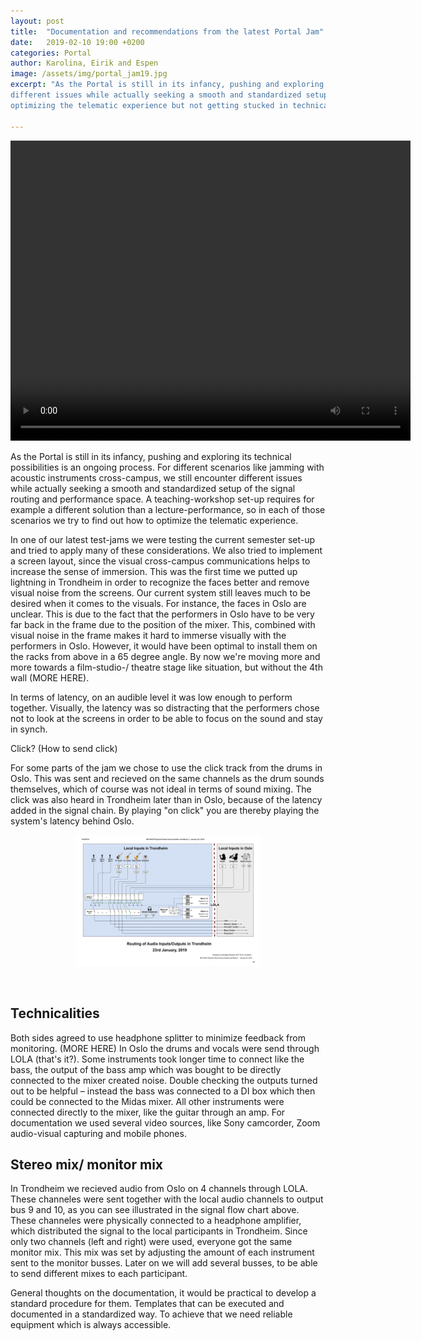 ```yaml
---
layout: post
title:  "Documentation and recommendations from the latest Portal Jam"
date:   2019-02-10 19:00 +0200
categories: Portal
author: Karolina, Eirik and Espen
image: /assets/img/portal_jam19.jpg
excerpt: "As the Portal is still in its infancy, pushing and exploring its technical possibilities is an ongoing process. We still encounter 
different issues while actually seeking a smooth and standardized setup of the signal routing and performance space. At the end it is about 
optimizing the telematic experience but not getting stucked in technicalities at the same time."

---
```


<video width="640" height="480" controls align="middle">
  <source src="/assets/video/01_PORTALJAM_480p.mov" type="video/mov">
  Your browser does not support the video tag.
</video>
<br>

As the Portal is still in its infancy, pushing and exploring its technical possibilities is an ongoing process. 
For different scenarios like jamming with acoustic instruments cross-campus, we still encounter different issues while actually 
seeking a smooth and standardized setup of the signal routing and performance space. A teaching-workshop set-up requires 
for example a different solution than a lecture-performance, so in each of those scenarios we try to find out how to optimize 
the telematic experience.

In one of our latest test-jams we were testing the current semester set-up and tried to apply many of these considerations. 
We also tried to implement a screen layout, since the visual cross-campus communications helps to increase the sense of immersion. 
This was the first time we putted up lightning in Trondheim in order to recognize the faces better and remove visual noise from the screens. 
Our current system still leaves much to be desired when it comes to the visuals. For instance, the faces in Oslo are unclear. 
This is due to the fact that the performers in Oslo have to be very far back in the frame due to the position of the mixer. 
This, combined with visual noise in the frame makes it hard to immerse visually with the performers in Oslo. However, it would have been 
optimal to install them on the racks from above in a 65 degree angle. By now we're moving more and more towards a film-studio-/ theatre stage like situation, but without the 4th wall (MORE HERE). 

In terms of latency, on an audible level it was low enough to perform together. Visually, the latency was so 
distracting that the performers chose not to look at the screens in order to be able to focus on the sound and stay in synch.

Click? (How to send click)

For some parts of the jam we chose to use the click track from the drums in Oslo. This was sent and recieved on the same channels as the drum sounds themselves, which of course was not ideal in terms of sound mixing. The click was also heard in Trondheim later than in Oslo, because of the latency added in the signal chain. By playing "on click" you are thereby playing the system's latency behind Oslo.


<figure align="middle">
<img src="/assets/img/signal_flow_chart.gif" alt="Broadcasting header image" width="70%">
</figure>
<br>


## Technicalities

Both sides agreed to use headphone splitter to minimize feedback from monitoring. (MORE HERE)
In Oslo the drums and vocals were send through LOLA (that's it?). Some instruments took longer time to connect like the bass, 
the output of the bass amp which was bought to be directly connected to the mixer created noise. Double checking the outputs turned out 
to be helpful – instead the bass was connected to a DI box which then could be connected to the Midas mixer. 
All other instruments were connected directly to the mixer, like the guitar through an amp.
For documentation we used several video sources, like Sony camcorder, Zoom audio-visual capturing and mobile phones.

## Stereo mix/ monitor mix 

In Trondheim we recieved audio from Oslo on 4 channels through LOLA. These channeles were sent together with the local audio channels to output bus 9 and 10, as you can see illustrated in the signal flow chart above. These channeles were physically connected to a headphone amplifier, which distributed the signal to the local participants in Trondheim. Since only two channels (left and right) were used, everyone got the same monitor mix. This mix was set by adjusting the amount of each instrument sent to the monitor busses. Later on we will add several busses, to be able to send different mixes to each participant.

General thoughts on the documentation, it would be practical to develop a standard procedure for them. 
Templates that can be executed and documented in a standardized way. To achieve that we need reliable equipment which is always accessible.

